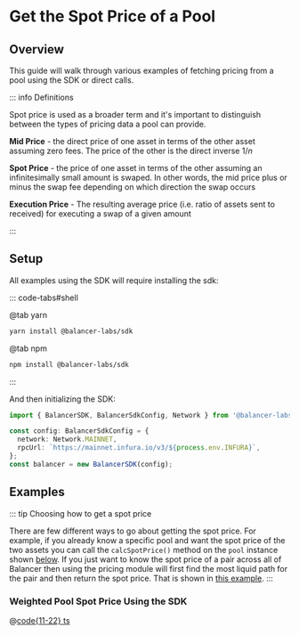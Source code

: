 # Get the Spot Price of a Pool

## Overview

This guide will walk through various examples of fetching pricing from a pool using the SDK or direct calls.

::: info Definitions

Spot price is used as a broader term and it's important to distinguish between the types of pricing data a pool can provide.

**Mid Price** - the direct price of one asset in terms of the other asset assuming zero fees. The price of the other is the direct inverse $1 / n$

**Spot Price** - the price of one asset in terms of the other assuming an infinitesimally small amount is swaped. In other words, the mid price plus or minus the swap fee depending on which direction the swap occurs

**Execution Price** - The resulting average price (i.e. ratio of assets sent to received) for executing a swap of a given amount

:::

## Setup

All examples using the SDK will require installing the sdk:

::: code-tabs#shell

@tab yarn

```bash
yarn install @balancer-labs/sdk
```

@tab npm

```bash
npm install @balancer-labs/sdk
```

:::

And then initializing the SDK:

```typescript
import { BalancerSDK, BalancerSdkConfig, Network } from '@balancer-labs/sdk';

const config: BalancerSdkConfig = {
  network: Network.MAINNET,
  rpcUrl: `https://mainnet.infura.io/v3/${process.env.INFURA}`,
};
const balancer = new BalancerSDK(config);
```

## Examples

::: tip Choosing how to get a spot price

There are few different ways to go about getting the spot price. For example, if you already know a specific pool and want the spot price of the two assets you can call the `calcSpotPrice()` method on the `pool` instance shown [below](#weighted-pool-spot-price-using-the-sdk). If you just want to know the spot price of a pair across all of Balancer then using the pricing module will first find the most liquid path for the pair and then return the spot price. That is shown in [this example](#all-pools-spot-price-using-the-sdk).
:::

### Weighted Pool Spot Price Using the SDK

@[code{11-22} ts](code/sdk-spot-price.ts)
